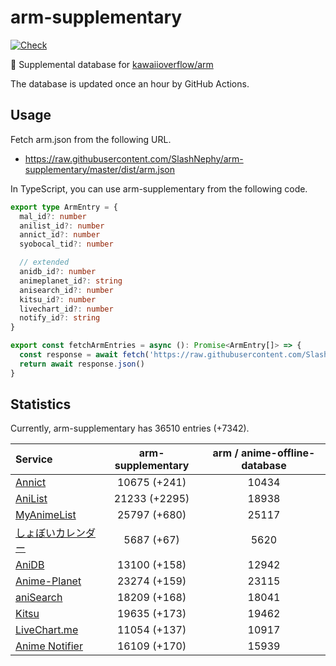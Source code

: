 # arm-supplementary

[![Check](https://github.com/SlashNephy/arm-supplementary/actions/workflows/check-node.yml/badge.svg)](https://github.com/SlashNephy/arm-supplementary/actions/workflows/check-node.yml)

💊 Supplemental database for [kawaiioverflow/arm](https://github.com/kawaiioverflow/arm)

The database is updated once an hour by GitHub Actions.

## Usage

Fetch arm.json from the following URL.

- https://raw.githubusercontent.com/SlashNephy/arm-supplementary/master/dist/arm.json

In TypeScript, you can use arm-supplementary from the following code.

```TypeScript
export type ArmEntry = {
  mal_id?: number
  anilist_id?: number
  annict_id?: number
  syobocal_tid?: number

  // extended
  anidb_id?: number
  animeplanet_id?: string
  anisearch_id?: number
  kitsu_id?: number
  livechart_id?: number
  notify_id?: string
}

export const fetchArmEntries = async (): Promise<ArmEntry[]> => {
  const response = await fetch('https://raw.githubusercontent.com/SlashNephy/arm-supplementary/master/dist/arm.json')
  return await response.json()
}
```

## Statistics

Currently, arm-supplementary has 36510 entries (+7342).

| Service                                     | arm-supplementary | arm / anime-offline-database |
| :------------------------------------------ | :---------------: | :--------------------------: |
| [Annict](https://annict.com)                |   10675 (+241)    |            10434             |
| [AniList](https://anilist.co)               |   21233 (+2295)   |            18938             |
| [MyAnimeList](https://myanimelist.net)      |   25797 (+680)    |            25117             |
| [しょぼいカレンダー](https://cal.syoboi.jp) |    5687 (+67)     |             5620             |
| [AniDB](https://anidb.net)                  |   13100 (+158)    |            12942             |
| [Anime-Planet](https://anime-planet.com)    |   23274 (+159)    |            23115             |
| [aniSearch](https://anisearch.com)          |   18209 (+168)    |            18041             |
| [Kitsu](https://kitsu.io)                   |   19635 (+173)    |            19462             |
| [LiveChart.me](https://livechart.me)        |   11054 (+137)    |            10917             |
| [Anime Notifier](https://notify.moe)        |   16109 (+170)    |            15939             |
